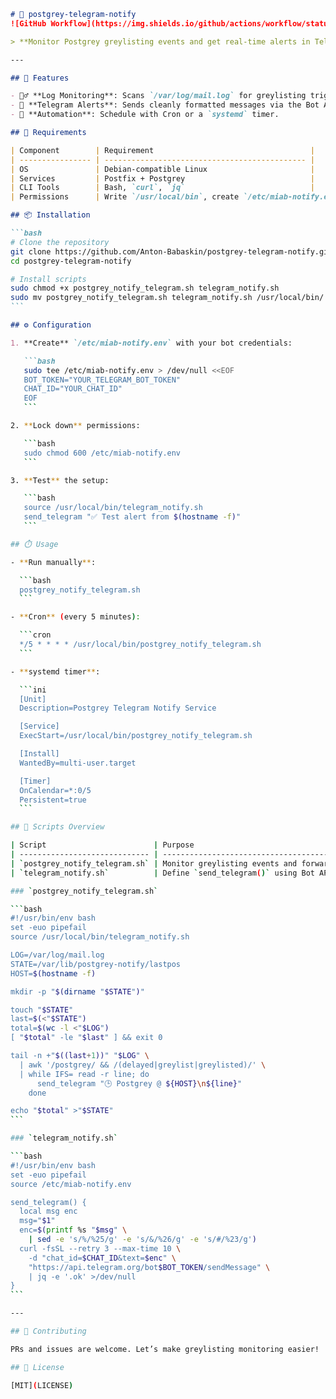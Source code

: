 ````markdown
# 🎉 postgrey-telegram-notify
![GitHub Workflow](https://img.shields.io/github/actions/workflow/status/Anton-Babaskin/postgrey-telegram-notify/ci.yml?style=flat-square) ![License](https://img.shields.io/github/license/Anton-Babaskin/postgrey-telegram-notify?style=flat-square)

> **Monitor Postgrey greylisting events and get real-time alerts in Telegram.**

---

## 🚀 Features

- 🕵️‍♂️ **Log Monitoring**: Scans `/var/log/mail.log` for greylisting triggers.
- 💬 **Telegram Alerts**: Sends cleanly formatted messages via the Bot API.
- 🔄 **Automation**: Schedule with Cron or a `systemd` timer.

## 🧰 Requirements

| Component        | Requirement                                   |
| ---------------- | --------------------------------------------- |
| OS               | Debian-compatible Linux                       |
| Services         | Postfix + Postgrey                            |
| CLI Tools        | Bash, `curl`, `jq`                            |
| Permissions      | Write `/usr/local/bin`, create `/etc/miab-notify.env` |

## 📦 Installation

```bash
# Clone the repository
git clone https://github.com/Anton-Babaskin/postgrey-telegram-notify.git
cd postgrey-telegram-notify

# Install scripts
sudo chmod +x postgrey_notify_telegram.sh telegram_notify.sh
sudo mv postgrey_notify_telegram.sh telegram_notify.sh /usr/local/bin/
```

## ⚙️ Configuration

1. **Create** `/etc/miab-notify.env` with your bot credentials:

   ```bash
   sudo tee /etc/miab-notify.env > /dev/null <<EOF
   BOT_TOKEN="YOUR_TELEGRAM_BOT_TOKEN"
   CHAT_ID="YOUR_CHAT_ID"
   EOF
   ```

2. **Lock down** permissions:

   ```bash
   sudo chmod 600 /etc/miab-notify.env
   ```

3. **Test** the setup:

   ```bash
   source /usr/local/bin/telegram_notify.sh
   send_telegram "✅ Test alert from $(hostname -f)"
   ```

## ⏱️ Usage

- **Run manually**:

  ```bash
  postgrey_notify_telegram.sh
  ```

- **Cron** (every 5 minutes):

  ```cron
  */5 * * * * /usr/local/bin/postgrey_notify_telegram.sh
  ```

- **systemd timer**:

  ```ini
  [Unit]
  Description=Postgrey Telegram Notify Service

  [Service]
  ExecStart=/usr/local/bin/postgrey_notify_telegram.sh

  [Install]
  WantedBy=multi-user.target

  [Timer]
  OnCalendar=*:0/5
  Persistent=true
  ```

## 📂 Scripts Overview

| Script                        | Purpose                                        |
| ----------------------------- | ---------------------------------------------- |
| `postgrey_notify_telegram.sh` | Monitor greylisting events and forward to Telegram |
| `telegram_notify.sh`          | Define `send_telegram()` using Bot API         |

### `postgrey_notify_telegram.sh`

```bash
#!/usr/bin/env bash
set -euo pipefail
source /usr/local/bin/telegram_notify.sh

LOG=/var/log/mail.log
STATE=/var/lib/postgrey-notify/lastpos
HOST=$(hostname -f)

mkdir -p "$(dirname "$STATE")"

touch "$STATE"
last=$(<"$STATE")
total=$(wc -l <"$LOG")
[ "$total" -le "$last" ] && exit 0

tail -n +"$((last+1))" "$LOG" \
  | awk '/postgrey/ && /(delayed|greylist|greylisted)/' \
  | while IFS= read -r line; do
      send_telegram "🕒 Postgrey @ ${HOST}\n${line}"
    done

echo "$total" >"$STATE"
```

### `telegram_notify.sh`

```bash
#!/usr/bin/env bash
set -euo pipefail
source /etc/miab-notify.env

send_telegram() {
  local msg enc
  msg="$1"
  enc=$(printf %s "$msg" \
    | sed -e 's/%/%25/g' -e 's/&/%26/g' -e 's/#/%23/g')
  curl -fsSL --retry 3 --max-time 10 \
    -d "chat_id=$CHAT_ID&text=$enc" \
    "https://api.telegram.org/bot$BOT_TOKEN/sendMessage" \
    | jq -e '.ok' >/dev/null
}
```

---

## 🤝 Contributing

PRs and issues are welcome. Let’s make greylisting monitoring easier!

## 📄 License

[MIT](LICENSE)
````
